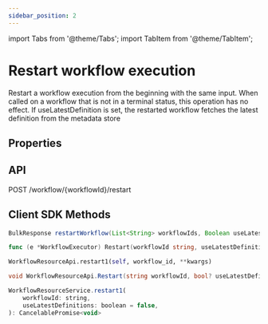 ```yaml
---
sidebar_position: 2
---
```


import Tabs from '@theme/Tabs';
import TabItem from '@theme/TabItem';

# Restart workflow execution
Restart a workflow execution from the beginning with the same input.
When called on a workflow that is not in a terminal status, this operation has no effect.
If useLatestDefinition is set, the restarted workflow fetches the latest definition from the metadata store

## Properties

## API
POST /workflow/{workflowId}/restart

## Client SDK Methods

<Tabs>
<TabItem value="Java" label="Java">

```java
BulkResponse restartWorkflow(List<String> workflowIds, Boolean useLatestDefinitions) throws ApiException
```

</TabItem>
<TabItem value="Golang" label="Golang">

```go
func (e *WorkflowExecutor) Restart(workflowId string, useLatestDefinition bool) error
```

</TabItem>
<TabItem value="Python" label="Python">

```python
WorkflowResourceApi.restart1(self, workflow_id, **kwargs)
```

</TabItem>
<TabItem value="CSharp" label="CSharp">

```csharp
void WorkflowResourceApi.Restart(string workflowId, bool? useLatestDefinitions = null)
```

</TabItem>
<TabItem value="Javascript" label="Javascript">

```javascript
WorkflowResourceService.restart1(
    workflowId: string,
    useLatestDefinitions: boolean = false,
): CancelablePromise<void>
```

</TabItem>
<TabItem value="Clojure" label="Clojure">

```clojure

```

</TabItem>
</Tabs>

